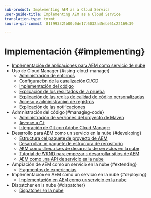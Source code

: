 ```yaml
---
sub-product: Implementing AEM as a Cloud Service
user-guide-title: Implementing AEM as a Cloud Service
translation-type: tm+mt
source-git-commit: 81f993325b80c0de17d6032a45ebd61c22169d39

---
```



# Implementación {#implementing}

+ [Implementación de aplicaciones para AEM como servicio de nube](/help/implementing/home.md)
+ Uso de Cloud Manager {#using-cloud-manager}
   + [Administración de entornos](cloud-manager/manage-environments.md)
   + [Configuración de la canalización CI/CD](cloud-manager/configure-pipeline.md)
   + [Implementación del código](cloud-manager/deploy-code.md)
   + [Explicación de los resultados de la prueba](cloud-manager/understand-test-results.md)
   + [Explicación de las reglas de calidad de código personalizadas](cloud-manager/custom-code-quality-rules.md)
   + [Acceso y administración de registros](cloud-manager/manage-logs.md)
   + [Explicación de las notificaciones](cloud-manager/notifications.md)
+ Administración del código {#managing-code}
   + [Administración de versiones del proyecto de Maven](cloud-manager/project-version-handling.md)
   + [Acceso a Git](cloud-manager/accessing-git.md)
   + [Integración de Git con Adobe Cloud Manager](cloud-manager/integrating-with-git.md)
+ Desarrollo para AEM como un servicio en la nube {#developing}
   + [Estructura del paquete de proyecto de AEM](developing/introduction/aem-project-content-package-structure.md)
   + [Desarrollar un paquete de estructura de repositorio](developing/introduction/repository-structure-package.md)
   + [AEM como directrices de desarrollo de servicios en la nube](developing/introduction/development-guidelines.md)
   + [Tutorial de WKND para empezar a desarrollar sitios de AEM](developing/introduction/develop-wknd-tutorial.md)
   + [AEM como una API de servicio en la nube](https://docs.adobe.com/content/help/en/experience-manager-cloud-service/implementing/developing/ref/javadoc/index.html)
+ Ampliación de AEM como un servicio en la nube {#extending}
   + [Fragmentos de experiencias](developing/extending/experience-fragments.md)
+ Implementación en AEM como un servicio en la nube {#deploying}
   + [Implementación en AEM como un servicio en la nube](deploying/overview.md)
+ Dispatcher en la nube {#dispatcher}
   + [Dispatcher en la nube](dispatcher/overview.md)
